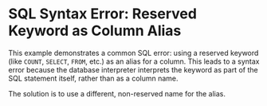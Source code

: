 # SQL Syntax Error: Reserved Keyword as Column Alias

This example demonstrates a common SQL error: using a reserved keyword (like `COUNT`, `SELECT`, `FROM`, etc.) as an alias for a column.  This leads to a syntax error because the database interpreter interprets the keyword as part of the SQL statement itself, rather than as a column name.

The solution is to use a different, non-reserved name for the alias. 